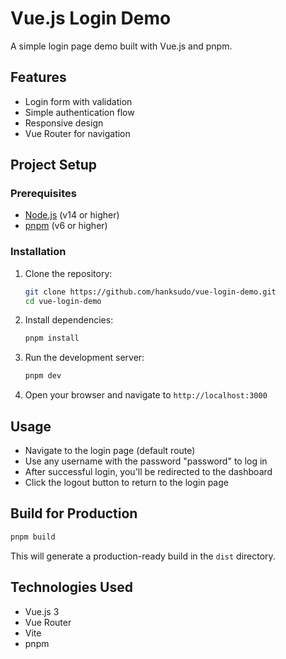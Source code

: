 # Vue.js Login Demo

A simple login page demo built with Vue.js and pnpm.

## Features

- Login form with validation
- Simple authentication flow
- Responsive design
- Vue Router for navigation

## Project Setup

### Prerequisites

- [Node.js](https://nodejs.org/) (v14 or higher)
- [pnpm](https://pnpm.io/) (v6 or higher)

### Installation

1. Clone the repository:
   ```bash
   git clone https://github.com/hanksudo/vue-login-demo.git
   cd vue-login-demo
   ```

2. Install dependencies:
   ```bash
   pnpm install
   ```

3. Run the development server:
   ```bash
   pnpm dev
   ```

4. Open your browser and navigate to `http://localhost:3000`

## Usage

- Navigate to the login page (default route)
- Use any username with the password "password" to log in
- After successful login, you'll be redirected to the dashboard
- Click the logout button to return to the login page

## Build for Production

```bash
pnpm build
```

This will generate a production-ready build in the `dist` directory.

## Technologies Used

- Vue.js 3
- Vue Router
- Vite
- pnpm
